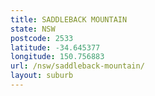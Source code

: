```yaml
---
title: SADDLEBACK MOUNTAIN
state: NSW
postcode: 2533
latitude: -34.645377
longitude: 150.756883
url: /nsw/saddleback-mountain/
layout: suburb
---
```

